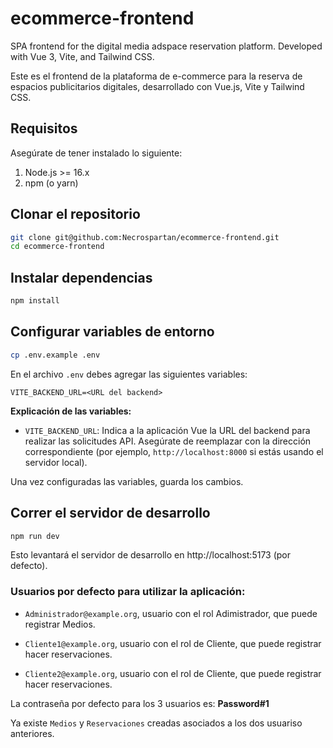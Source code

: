 # ecommerce-frontend

SPA frontend for the digital media adspace reservation platform. Developed with Vue 3, Vite, and Tailwind CSS.

Este es el frontend de la plataforma de e-commerce para la reserva de espacios publicitarios digitales, desarrollado con Vue.js, Vite y Tailwind CSS.

## Requisitos

Asegúrate de tener instalado lo siguiente:

1. Node.js >= 16.x
2. npm (o yarn)

## Clonar el repositorio

```bash
git clone git@github.com:Necrospartan/ecommerce-frontend.git
cd ecommerce-frontend
```

## Instalar dependencias

```bash
npm install
```

## Configurar variables de entorno

```bash
cp .env.example .env
```

En el archivo `.env` debes agregar las siguientes variables:

```dotenv
VITE_BACKEND_URL=<URL del backend>
```

**Explicación de las variables:**

- `VITE_BACKEND_URL`: Indica a la aplicación Vue la URL del backend para realizar las solicitudes API. Asegúrate de reemplazar <URL del backend> con la dirección correspondiente (por ejemplo, `http://localhost:8000` si estás usando el servidor local).

Una vez configuradas las variables, guarda los cambios.

## Correr el servidor de desarrollo

```bash
npm run dev
```

Esto levantará el servidor de desarrollo en http://localhost:5173 (por defecto).

### Usuarios por defecto para utilizar la aplicación:

- `Administrador@example.org`, usuario con el rol Adimistrador, que puede registrar Medios.

- `Cliente1@example.org`, usuario con el rol de Cliente, que puede registrar hacer reservaciones.

- `Cliente2@example.org`, usuario con el rol de Cliente, que puede registrar hacer reservaciones.

La contraseña por defecto para los 3 usuarios es: **Password#1**

Ya existe `Medios` y `Reservaciones` creadas asociados a los dos usuariso anteriores.
